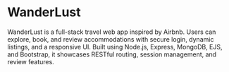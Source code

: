 # WanderLust
WanderLust is a full-stack travel web app inspired by Airbnb. Users can explore, book, and review accommodations with secure login, dynamic listings, and a responsive UI. Built using Node.js, Express, MongoDB, EJS, and Bootstrap, it showcases RESTful routing, session management, and review features.
